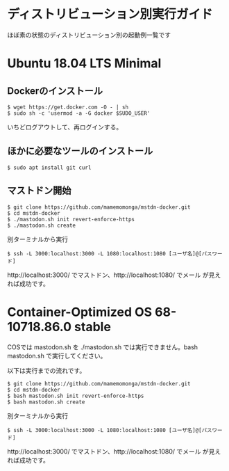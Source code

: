 # ディストリビューション別実行ガイド

ほぼ素の状態のディストリビューション別の起動例一覧です

# Ubuntu 18.04 LTS Minimal

## Dockerのインストール

	$ wget https://get.docker.com -O - | sh
	$ sudo sh -c 'usermod -a -G docker $SUDO_USER'

いちどログアウトして、再ログインする。

## ほかに必要なツールのインストール

	$ sudo apt install git curl

## マストドン開始

	$ git clone https://github.com/mamemomonga/mstdn-docker.git
	$ cd mstdn-docker
	$ ./mastodon.sh init revert-enforce-https
	$ ./mastodon.sh create

別ターミナルから実行

	$ ssh -L 3000:localhost:3000 -L 1080:localhost:1080 [ユーザ名]@[パスワード]

http://localhost:3000/ でマストドン、http://localhost:1080/ でメール が見えれば成功です。

# Container-Optimized OS 68-10718.86.0 stable

COSでは mastodon.sh を ./mastodon.sh では実行できません。bash mastodon.sh で実行してください。

以下は実行までの流れです。

	$ git clone https://github.com/mamemomonga/mstdn-docker.git
	$ cd mstdn-docker
	$ bash mastodon.sh init revert-enforce-https
	$ bash mastodon.sh create

別ターミナルから実行

	$ ssh -L 3000:localhost:3000 -L 1080:localhost:1080 [ユーザ名]@[パスワード]

http://localhost:3000/ でマストドン、http://localhost:1080/ でメール が見えれば成功です。

